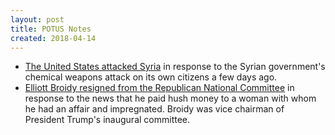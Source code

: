 ```yaml
---
layout: post
title: POTUS Notes
created: 2018-04-14
---
```


- [The United States attacked Syria](https://www.nytimes.com/2018/04/14/world/middleeast/syria-airstrikes-analysis.html) in response to the Syrian government's chemical weapons attack on its own citizens a few days ago.
- [Elliott Broidy resigned from the Republican National Committee](https://www.nytimes.com/2018/04/13/us/politics/elliott-broidy-michael-cohen-payout.html) in response to the news that he paid hush money to a woman with whom he had an affair and impregnated. Broidy was vice chairman of President Trump's inaugural committee.

